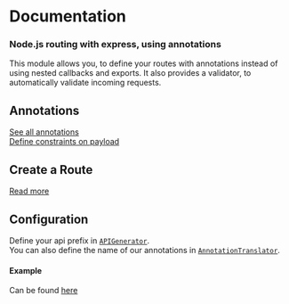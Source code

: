 # Documentation

### Node.js routing with express, using annotations

This module allows you, to define your routes with annotations instead of using nested callbacks and exports.
It also provides a validator, to automatically validate incoming requests.

## Annotations
[See all annotations](/doc/annotations.md)  
[Define constraints on payload](/doc/constraints.md)

## Create a Route
[Read more](/doc/usage.md)

## Configuration
Define your api prefix in [`APIGenerator`](/src/generator.js#L1).  
You can also define the name of our annotations in [`AnnotationTranslator`](/src/translator.js#L1).

#### Example
Can be found [here](/test/sample.js)
